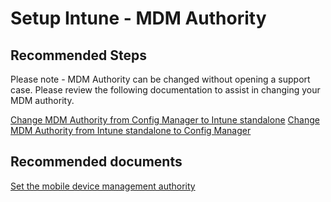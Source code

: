 <properties
	pageTitle="Setup Intune - MDM Authority"
	description="Setup Intune - MDM Authority"
	service="microsoft.intune"
	resource="intune"
	authors="mackie1604"
	displayOrder=""
	selfHelpType="generic"
	supportTopicIds="32599653"
	resourceTags=""
	productPesIds="15584"
	cloudEnvironments="public"
/>

# Setup Intune - MDM Authority

## **Recommended Steps**

Please note - MDM Authority can be changed without opening a support case.  Please review the following documentation to assist in changing your MDM authority.

[Change MDM Authority from Config Manager to Intune standalone](https://docs.microsoft.com/sccm/mdm/deploy-use/migrate-change-mdm-authority)
[Change MDM Authority from Intune standalone to Config Manager](https://docs.microsoft.com/intune-classic/deploy-use/prerequisites-for-enrollment#what-to-do-if-you-choose-the-wrong-mdm-authority-setting)

## **Recommended documents**

[Set the mobile device management authority](https://docs.microsoft.com/intune/mdm-authority-set)<br>


